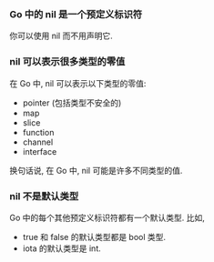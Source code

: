 ### Go 中的 nil 是一个预定义标识符

你可以使用 nil 而不用声明它.

### nil 可以表示很多类型的零值

在 Go 中, nil 可以表示以下类型的零值:

- pointer (包括类型不安全的)
- map
- slice
- function
- channel
- interface

换句话说, 在 Go 中, nil 可能是许多不同类型的值.



### nil 不是默认类型

Go 中的每个其他预定义标识符都有一个默认类型. 比如,

- true 和 false 的默认类型都是 bool 类型.
- iota 的默认类型是 int.